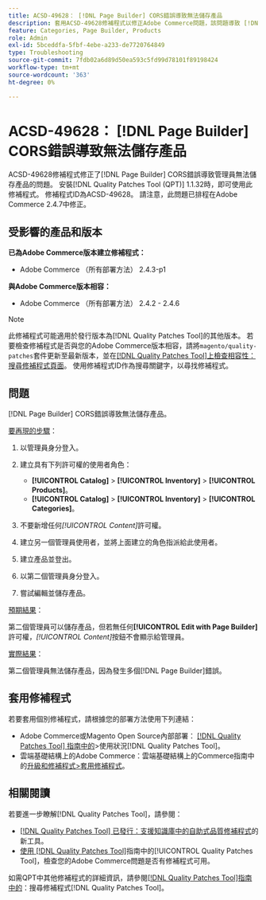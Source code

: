 ```yaml
---
title: ACSD-49628： [!DNL Page Builder] CORS錯誤導致無法儲存產品
description: 套用ACSD-49628修補程式以修正Adobe Commerce問題，該問題導致 [!DNL Page Builder] CORS錯誤無法儲存產品。
feature: Categories, Page Builder, Products
role: Admin
exl-id: 5bceddfa-5fbf-4ebe-a233-de7720764849
type: Troubleshooting
source-git-commit: 7fdb02a6d89d50ea593c5fd99d78101f89198424
workflow-type: tm+mt
source-wordcount: '363'
ht-degree: 0%

---
```


# ACSD-49628： [!DNL Page Builder] CORS錯誤導致無法儲存產品

ACSD-49628修補程式修正了[!DNL Page Builder] CORS錯誤導致管理員無法儲存產品的問題。 安裝[!DNL Quality Patches Tool (QPT)] 1.1.32時，即可使用此修補程式。 修補程式ID為ACSD-49628。 請注意，此問題已排程在Adobe Commerce 2.4.7中修正。

## 受影響的產品和版本

**已為Adobe Commerce版本建立修補程式：**

* Adobe Commerce （所有部署方法） 2.4.3-p1

**與Adobe Commerce版本相容：**

* Adobe Commerce （所有部署方法） 2.4.2 - 2.4.6

>[!NOTE]
>
>此修補程式可能適用於發行版本為[!DNL Quality Patches Tool]的其他版本。 若要檢查修補程式是否與您的Adobe Commerce版本相容，請將`magento/quality-patches`套件更新至最新版本，並在[[!DNL Quality Patches Tool]上檢查相容性：搜尋修補程式頁面](https://experienceleague.adobe.com/tools/commerce-quality-patches/index.html?lang=zh-Hant)。 使用修補程式ID作為搜尋關鍵字，以尋找修補程式。

## 問題

[!DNL Page Builder] CORS錯誤導致無法儲存產品。

<u>要再現的步驟</u>：

1. 以管理員身分登入。
1. 建立具有下列許可權的使用者角色：

   * **[!UICONTROL Catalog]** > **[!UICONTROL Inventory]** > **[!UICONTROL Products]**。
   * **[!UICONTROL Catalog]** > **[!UICONTROL Inventory]** > **[!UICONTROL Categories]**。

1. 不要新增任何&#x200B;*[!UICONTROL Content]*&#x200B;許可權。
1. 建立另一個管理員使用者，並將上面建立的角色指派給此使用者。
1. 建立產品並登出。
1. 以第二個管理員身分登入。
1. 嘗試編輯並儲存產品。

<u>預期結果</u>：

第二個管理員可以儲存產品，但若無任何&#x200B;**[!UICONTROL Edit with Page Builder]**&#x200B;許可權，*[!UICONTROL Content]*&#x200B;按鈕不會顯示給管理員。

<u>實際結果</u>：

第二個管理員無法儲存產品，因為發生多個[!DNL Page Builder]錯誤。

## 套用修補程式

若要套用個別修補程式，請根據您的部署方法使用下列連結：

* Adobe Commerce或Magento Open Source內部部署： [[!DNL Quality Patches Tool] 指南中的](/help/tools/quality-patches-tool/usage.md)>使用狀況[!DNL Quality Patches Tool]。
* 雲端基礎結構上的Adobe Commerce：雲端基礎結構上的Commerce指南中的[升級和修補程式>套用修補程式](https://experienceleague.adobe.com/docs/commerce-cloud-service/user-guide/develop/upgrade/apply-patches.html?lang=zh-Hant)。

## 相關閱讀

若要進一步瞭解[!DNL Quality Patches Tool]，請參閱：

* [[!DNL Quality Patches Tool] 已發行：支援知識庫中的自助式品質修補程式](https://experienceleague.adobe.com/zh-hant/docs/commerce-operations/tools/quality-patches-tool/quality-patches-tool-to-self-serve-quality-patches)的新工具。
* [使用 [!DNL Quality Patches Tool]](/help/tools/quality-patches-tool/patches-available-in-qpt/check-patch-for-magento-issue-with-magento-quality-patches.md)指南中的[!UICONTROL Quality Patches Tool]，檢查您的Adobe Commerce問題是否有修補程式可用。


如需QPT中其他修補程式的詳細資訊，請參閱[[!DNL Quality Patches Tool]指南中的](https://experienceleague.adobe.com/tools/commerce-quality-patches/index.html?lang=zh-Hant)：搜尋修補程式[!DNL Quality Patches Tool]。
